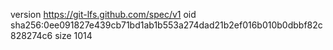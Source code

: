 version https://git-lfs.github.com/spec/v1
oid sha256:0ee091827e439cb71bd1ab1b553a274dad21b2ef016b010b0dbbf82c828274c6
size 1014
